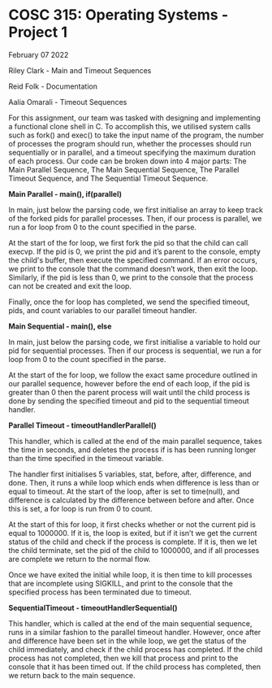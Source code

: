 # COSC 315: Operating Systems - Project 1

February 07 2022

Riley Clark - Main and Timeout Sequences

Reid Folk - Documentation

Aalia Omarali - Timeout Sequences

For this assignment, our team was tasked with designing and implementing a
functional clone shell in C. To accomplish this, we utilised system calls such as fork()
and exec() to take the input name of the program, the number of processes the
program should run, whether the processes should run sequentially or in parallel,
and a timeout specifying the maximum duration of each process. Our code can be
broken down into 4 major parts: The Main Parallel Sequence, The Main Sequential
Sequence, The Parallel Timeout Sequence, and The Sequential Timeout Sequence.

**Main Parallel - main(), if(parallel)**

In main, just below the parsing code, we first initialise an array to keep track of the
forked pids for parallel processes. Then, if our process is parallel, we run a for loop
from 0 to the count specified in the parse.

At the start of the for loop, we first fork the pid so that the child can call execvp. If the
pid is 0, we print the pid and it’s parent to the console, empty the child's buffer, then
execute the specified command. If an error occurs, we print to the console that the
command doesn’t work, then exit the loop. Similarly, if the pid is less than 0, we print
to the console that the process can not be created and exit the loop.

Finally, once the for loop has completed, we send the specified timeout, pids, and
count variables to our parallel timeout handler.

**Main Sequential - main(), else**

In main, just below the parsing code, we first initialise a variable to hold our pid for
sequential processes. Then if our process is sequential, we run a for loop from 0 to
the count specified in the parse.

At the start of the for loop, we follow the exact same procedure outlined in our
parallel sequence, however before the end of each loop, if the pid is greater than 0
then the parent process will wait until the child process is done by sending the
specified timeout and pid to the sequential timeout handler.

**Parallel Timeout - timeoutHandlerParallel()**


This handler, which is called at the end of the main parallel sequence, takes the time
in seconds, and deletes the process if is has been running longer than the time
specified in the timeout variable.

The handler first initialises 5 variables, stat, before, after, difference, and done. Then,
it runs a while loop which ends when difference is less than or equal to timeout. At
the start of the loop, after is set to time(null), and difference is calculated by the
difference between before and after. Once this is set, a for loop is run from 0 to
count.

At the start of this for loop, it first checks whether or not the current pid is equal to
1000000. If it is, the loop is exited, but if it isn’t we get the current status of the child
and check if the process is complete. If it is, then we let the child terminate, set the
pid of the child to 1000000, and if all processes are complete we return to the normal
flow.

Once we have exited the initial while loop, it is then time to kill processes that are
incomplete using SIGKILL, and print to the console that the specified process has
been terminated due to timeout.

**SequentialTimeout - timeoutHandlerSequential()**

This handler, which is called at the end of the main sequential sequence, runs in a
similar fashion to the parallel timeout handler. However, once after and difference
have been set in the while loop, we get the status of the child immediately, and
check if the child process has completed. If the child process has not completed,
then we kill that process and print to the console that it has been timed out. If the
child process has completed, then we return back to the main sequence.


